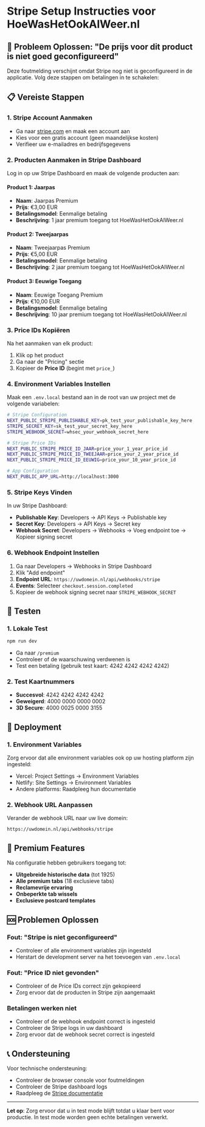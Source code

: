 # Stripe Setup Instructies voor HoeWasHetOokAlWeer.nl

## 🚨 Probleem Oplossen: "De prijs voor dit product is niet goed geconfigureerd"

Deze foutmelding verschijnt omdat Stripe nog niet is geconfigureerd in de applicatie. Volg deze stappen om betalingen in te schakelen:

## 📋 Vereiste Stappen

### 1. Stripe Account Aanmaken
- Ga naar [stripe.com](https://stripe.com) en maak een account aan
- Kies voor een gratis account (geen maandelijkse kosten)
- Verifieer uw e-mailadres en bedrijfsgegevens

### 2. Producten Aanmaken in Stripe Dashboard
Log in op uw Stripe Dashboard en maak de volgende producten aan:

#### Product 1: Jaarpas
- **Naam**: Jaarpas Premium
- **Prijs**: €3,00 EUR
- **Betalingsmodel**: Eenmalige betaling
- **Beschrijving**: 1 jaar premium toegang tot HoeWasHetOokAlWeer.nl

#### Product 2: Tweejaarpas
- **Naam**: Tweejaarpas Premium
- **Prijs**: €5,00 EUR
- **Betalingsmodel**: Eenmalige betaling
- **Beschrijving**: 2 jaar premium toegang tot HoeWasHetOokAlWeer.nl

#### Product 3: Eeuwige Toegang
- **Naam**: Eeuwige Toegang Premium
- **Prijs**: €10,00 EUR
- **Betalingsmodel**: Eenmalige betaling
- **Beschrijving**: 10 jaar premium toegang tot HoeWasHetOokAlWeer.nl

### 3. Price IDs Kopiëren
Na het aanmaken van elk product:
1. Klik op het product
2. Ga naar de "Pricing" sectie
3. Kopieer de **Price ID** (begint met `price_`)

### 4. Environment Variables Instellen
Maak een `.env.local` bestand aan in de root van uw project met de volgende variabelen:

```bash
# Stripe Configuration
NEXT_PUBLIC_STRIPE_PUBLISHABLE_KEY=pk_test_your_publishable_key_here
STRIPE_SECRET_KEY=sk_test_your_secret_key_here
STRIPE_WEBHOOK_SECRET=whsec_your_webhook_secret_here

# Stripe Price IDs
NEXT_PUBLIC_STRIPE_PRICE_ID_JAAR=price_your_1_year_price_id
NEXT_PUBLIC_STRIPE_PRICE_ID_TWEEJAAR=price_your_2_year_price_id
NEXT_PUBLIC_STRIPE_PRICE_ID_EEUWIG=price_your_10_year_price_id

# App Configuration
NEXT_PUBLIC_APP_URL=http://localhost:3000
```

### 5. Stripe Keys Vinden
In uw Stripe Dashboard:
- **Publishable Key**: Developers → API Keys → Publishable key
- **Secret Key**: Developers → API Keys → Secret key
- **Webhook Secret**: Developers → Webhooks → Voeg endpoint toe → Kopieer signing secret

### 6. Webhook Endpoint Instellen
1. Ga naar Developers → Webhooks in Stripe Dashboard
2. Klik "Add endpoint"
3. **Endpoint URL**: `https://uwdomein.nl/api/webhooks/stripe`
4. **Events**: Selecteer `checkout.session.completed`
5. Kopieer de webhook signing secret naar `STRIPE_WEBHOOK_SECRET`

## 🔧 Testen

### 1. Lokale Test
```bash
npm run dev
```
- Ga naar `/premium`
- Controleer of de waarschuwing verdwenen is
- Test een betaling (gebruik test kaart: 4242 4242 4242 4242)

### 2. Test Kaartnummers
- **Succesvol**: 4242 4242 4242 4242
- **Geweigerd**: 4000 0000 0000 0002
- **3D Secure**: 4000 0025 0000 3155

## 🚀 Deployment

### 1. Environment Variables
Zorg ervoor dat alle environment variables ook op uw hosting platform zijn ingesteld:
- Vercel: Project Settings → Environment Variables
- Netlify: Site Settings → Environment Variables
- Andere platforms: Raadpleeg hun documentatie

### 2. Webhook URL Aanpassen
Verander de webhook URL naar uw live domein:
```
https://uwdomein.nl/api/webhooks/stripe
```

## 📱 Premium Features

Na configuratie hebben gebruikers toegang tot:
- **Uitgebreide historische data** (tot 1925)
- **Alle premium tabs** (18 exclusieve tabs)
- **Reclamevrije ervaring**
- **Onbeperkte tab wissels**
- **Exclusieve postcard templates**

## 🆘 Problemen Oplossen

### Fout: "Stripe is niet geconfigureerd"
- Controleer of alle environment variables zijn ingesteld
- Herstart de development server na het toevoegen van `.env.local`

### Fout: "Price ID niet gevonden"
- Controleer of de Price IDs correct zijn gekopieerd
- Zorg ervoor dat de producten in Stripe zijn aangemaakt

### Betalingen werken niet
- Controleer of de webhook endpoint correct is ingesteld
- Controleer de Stripe logs in uw dashboard
- Zorg ervoor dat de webhook secret correct is ingesteld

## 📞 Ondersteuning

Voor technische ondersteuning:
- Controleer de browser console voor foutmeldingen
- Controleer de Stripe dashboard logs
- Raadpleeg de [Stripe documentatie](https://stripe.com/docs)

---

**Let op**: Zorg ervoor dat u in test mode blijft totdat u klaar bent voor productie. In test mode worden geen echte betalingen verwerkt.

